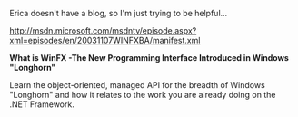 Erica doesn't have a blog, so I'm just trying to be helpful...

[http://msdn.microsoft.com/msdntv/episode.aspx?xml=episodes/en/20031107WINFXBA/manifest.xml ](http://msdn.microsoft.com/msdntv/episode.aspx?xml=episodes/en/20031107WINFXBA/manifest.xml)

**What is WinFX -The New Programming Interface Introduced in Windows "Longhorn"**

Learn the object-oriented, managed API for the breadth of Windows "Longhorn" and how it relates to the work you are already doing on the .NET Framework.